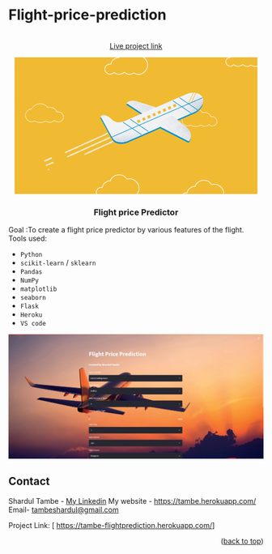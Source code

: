 # Flight-price-prediction


<!-- PROJECT LOGO -->
<br />
<div align="center">
  <a href="https://tambe-flightprediction.herokuapp.com/">Live project link</a>
   

</div>
    
  </a><div align="center">
 <img src="https://github.com/shardul28/Flight-price-prediction/blob/main/JFi.gif"/></div>
  <h3 align="center">Flight price Predictor</h3>

Goal :To create a flight price predictor by various features of the flight.
Tools used:
-  `Python`
-  `scikit-learn` / `sklearn`
-  `Pandas`
-  `NumPy`
-  `matplotlib`
-  `seaborn`
-  `Flask`
-  `Heroku`
-  `VS code`

 <img src="https://github.com/shardul28/Flight-price-prediction/blob/main/live.jpeg"/>

<!-- CONTACT -->
## Contact

  Shardul Tambe - <a href="https://www.linkedin.com/in/shardul-tambe-300ab4223/">My Linkedin</a> 
  My website - <a href="https://tambe.herokuapp.com/">https://tambe.herokuapp.com/</a>
  Email- tambeshardul@gmail.com
  

  Project Link: [ <a href="https://tambe-flightprediction.herokuapp.com/">https://tambe-flightprediction.herokuapp.com/</a>]

<p align="right">(<a href="#top">back to top</a>)</p>

